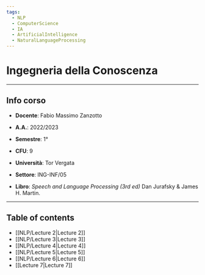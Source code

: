 ```yaml
---
tags:
  - NLP 
  - ComputerScience
  - IA
  - ArtificialIntelligence
  - NaturalLanguageProcessing
---
```

# Ingegneria della Conoscenza
--------------------------
## Info corso
- **Docente**: Fabio Massimo Zanzotto 
- **A.A.**: 2022/2023
- **Semestre**: 1°
- **CFU**: 9
- **Università**: Tor Vergata
- **Settore**: ING-INF/05

- **Libro**: *Speech and Language Processing (3rd ed)* Dan Jurafsky & James H. Martin.

---------------------
## Table of contents
- [[NLP/Lecture 2|Lecture 2]]
- [[NLP/Lecture 3|Lecture 3]]
- [[NLP/Lecture 4|Lecture 4]]
- [[NLP/Lecture 5|Lecture 5]]
- [[NLP/Lecture 6|Lecture 6]]
- [[Lecture 7|Lecture 7]]